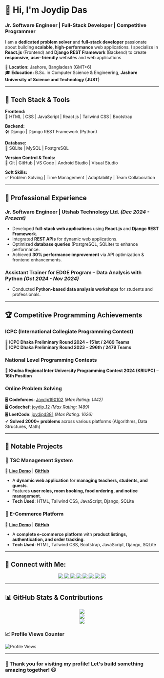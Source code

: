 # 👋 Hi, I'm Joydip Das  
### **Jr. Software Engineer | Full-Stack Developer | Competitive Programmer**  

I am a **dedicated problem solver** and **full-stack developer** passionate about building **scalable, high-performance** web applications. I specialize in **React.js** (Frontend) and **Django REST Framework** (Backend) to create **responsive, user-friendly** websites and web applications

📍 **Location:** Jashore, Bangladesh (GMT+6)  
🎓 **Education:** B.Sc. in Computer Science & Engineering, **Jashore University of Science and Technology (JUST)**  

---

## 🔧 **Tech Stack & Tools**  

**Frontend:**  
🚀 HTML | CSS | JavaScript | React.js | Tailwind CSS | Bootstrap  

**Backend:**  
🛠 Django | Django REST Framework (Python)  

**Database:**  
📂 SQLite | MySQL | PostgreSQL  

**Version Control & Tools:**  
🔗 Git | GitHub | VS Code | Android Studio | Visual Studio  

**Soft Skills:**  
✅ Problem Solving | Time Management | Adaptability | Team Collaboration  

---

## 💼 **Professional Experience**  

### **Jr. Software Engineer | Utshab Technology Ltd.** *(Dec 2024 - Present)*  
- Developed **full-stack web applications** using **React.js** and **Django REST Framework**.  
- Integrated **REST APIs** for dynamic web applications.  
- Optimized **database queries** (PostgreSQL, SQLite) to enhance performance.  
- Achieved **30% performance improvement** via API optimization & frontend enhancements.  

### **Assistant Trainer for EDGE Program – Data Analysis with Python** *(Oct 2024 - Nov 2024)*  
- Conducted **Python-based data analysis workshops** for students and professionals.  

---

## 🏆 **Competitive Programming Achievements**  

### **ICPC (International Collegiate Programming Contest)**  
🏅 **ICPC Dhaka Preliminary Round 2024** – **151st / 2489 Teams**  
🏅 **ICPC Dhaka Preliminary Round 2023** – **296th / 2479 Teams**  

### **National Level Programming Contests**  
🥇 **Khulna Regional Inter University Programming Contest 2024 (KRIUPC)** – **16th Position**  

### **Online Problem Solving**  
🖥 **Codeforces**: [Joydip190102](https://codeforces.com/profile/Joydip190102) *(Max Rating: 1442)*  
🖥 **Codechef**: [joydip_12](https://www.codechef.com/users/joydip_12) *(Max Rating: 1489)*  
🖥 **LeetCode**: [joydipd381](https://leetcode.com/u/joydipd381/) *(Max Rating: 1626)*  
✔ **Solved 2000+ problems** across various platforms (Algorithms, Data Structures, Math)  

---

## 🚀 **Notable Projects**  

### 🔹 **TSC Management System**  
📌 **[Live Demo](https://tsc-8kp9.onrender.com/)** | **[GitHub](https://github.com/joydip12321/TSC)**  
- A **dynamic web application** for **managing teachers, students, and guests**.  
- Features **user roles, room booking, food ordering, and notice management**.  
- **Tech Used**: HTML, Tailwind CSS, JavaScript, Django, SQLite  

### 🔹 **E-Commerce Platform**  
📌 **[Live Demo](https://e-commerce-dzxv.onrender.com/)** | **[GitHub](https://github.com/joydip12321/E-Commerce-)**  
- A **complete e-commerce platform** with **product listings, authentication, and order tracking**.  
- **Tech Used**: HTML, Tailwind CSS, Bootstrap, JavaScript, Django, SQLite  

---
## 🚀 Connect with Me:

<p align="center">
  <a href="https://x.com/JoydipD70815351" target="_blank">
    <img src="https://img.shields.io/badge/Twitter-1DA1F2?style=for-the-badge&logo=twitter&logoColor=white" />
  </a>
  <a href="https://www.linkedin.com/in/joydip-das-469414249/" target="_blank">
    <img src="https://img.shields.io/badge/LinkedIn-0077B5?style=for-the-badge&logo=linkedin&logoColor=white" />
  </a>
  <a href="https://www.facebook.com/joydipd381" target="_blank">
    <img src="https://img.shields.io/badge/Facebook-1877F2?style=for-the-badge&logo=facebook&logoColor=white" />
  </a>
  <a href="https://www.instagram.com/joydipd381/" target="_blank">
    <img src="https://img.shields.io/badge/Instagram-E4405F?style=for-the-badge&logo=instagram&logoColor=white" />
  </a>
  <a href="https://stackoverflow.com/users/23512248/joydip-das" target="_blank">
    <img src="https://img.shields.io/badge/StackOverflow-F48024?style=for-the-badge&logo=stackoverflow&logoColor=white" />
  </a>
  <a href="https://wa.me/+8801995140040" target="_blank">
    <img src="https://img.shields.io/badge/WhatsApp-25D366?style=for-the-badge&logo=whatsapp&logoColor=white" />
  </a>
  <a href="mailto:joydipd381@gmail.com">
    <img src="https://img.shields.io/badge/Gmail-D14836?style=for-the-badge&logo=gmail&logoColor=white" />
  </a>
  <a href="https://t.me/joydip_02" target="_blank">
    <img src="https://img.shields.io/badge/Telegram-2CA5E0?style=for-the-badge&logo=telegram&logoColor=white" />
  </a>
</p>

---




## 📊 **GitHub Stats & Contributions**  

<p align="center">
  <img src="https://streak-stats.demolab.com?user=joydip12321&theme=dark&hide_border=true" />
  <br/>
  <img src="https://github-readme-stats.vercel.app/api?username=joydip12321&show_icons=true&theme=dark" />
  <br/>
  <img src="https://github-readme-stats.vercel.app/api/top-langs/?username=joydip12321&layout=compact&theme=dark" />
</p>

### **📈 Profile Views Counter**  
![Profile Views](https://komarev.com/ghpvc/?username=joydip12321&color=brightgreen)  

---


### **🚀 Thank you for visiting my profile! Let's build something amazing together! 😊**  
